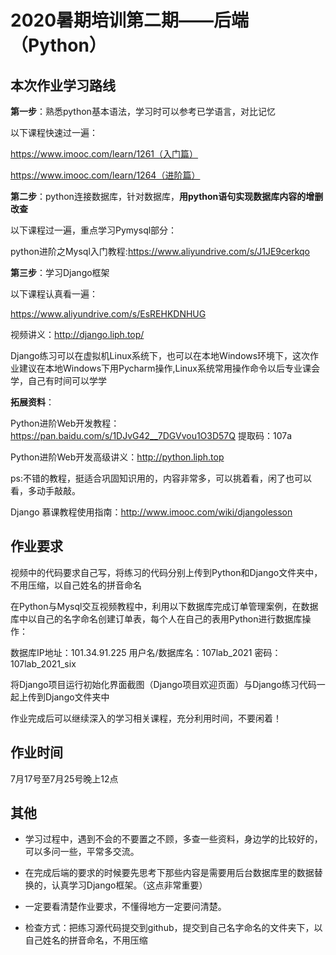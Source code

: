 # 2020暑期培训第二期——后端（Python）

## 本次作业学习路线

**第一步**：熟悉python基本语法，学习时可以参考已学语言，对比记忆

以下课程快速过一遍：

https://www.imooc.com/learn/1261（入门篇）

https://www.imooc.com/learn/1264（进阶篇）



**第二步**：python连接数据库，针对数据库，**用python语句实现数据库内容的增删改查**

以下课程过一遍，重点学习Pymysql部分：

python进阶之Mysql入门教程:https://www.aliyundrive.com/s/J1JE9cerkqo



**第三步**：学习Django框架

以下课程认真看一遍：

https://www.aliyundrive.com/s/EsREHKDNHUG

视频讲义：http://django.liph.top/

Django练习可以在虚拟机Linux系统下，也可以在本地Windows环境下，这次作业建议在本地Windows下用Pycharm操作,Linux系统常用操作命令以后专业课会学，自己有时间可以学学



**拓展资料**：	

Python进阶Web开发教程：https://pan.baidu.com/s/1DJvG42__7DGVvou1O3D57Q  提取码：107a

Python进阶Web开发高级讲义：http://python.liph.top

ps:不错的教程，挺适合巩固知识用的，内容非常多，可以挑着看，闲了也可以看，多动手敲敲。

Django 慕课教程使用指南：http://www.imooc.com/wiki/djangolesson



## 作业要求

视频中的代码要求自己写，将练习的代码分别上传到Python和Django文件夹中，不用压缩，以自己姓名的拼音命名

在Python与Mysql交互视频教程中，利用以下数据库完成订单管理案例，在数据库中以自己的名字命名创建订单表，每个人在自己的表用Python进行数据库操作：

数据库IP地址：101.34.91.225      用户名/数据库名：107lab_2021   密码：107lab_2021_six

将Django项目运行初始化界面截图（Django项目欢迎页面）与Django练习代码一起上传到Django文件夹中

作业完成后可以继续深入的学习相关课程，充分利用时间，不要闲着！



## 作业时间

7月17号至7月25号晚上12点



## 其他

- 学习过程中，遇到不会的不要置之不顾，多查一些资料，身边学的比较好的，可以多问一些，平常多交流。

- 在完成后端的要求的时候要先思考下那些内容是需要用后台数据库里的数据替换的，认真学习Django框架。（这点非常重要）

- 一定要看清楚作业要求，不懂得地方一定要问清楚。

- 检查方式：把练习源代码提交到github，提交到自己名字命名的文件夹下，以自己姓名的拼音命名，不用压缩

